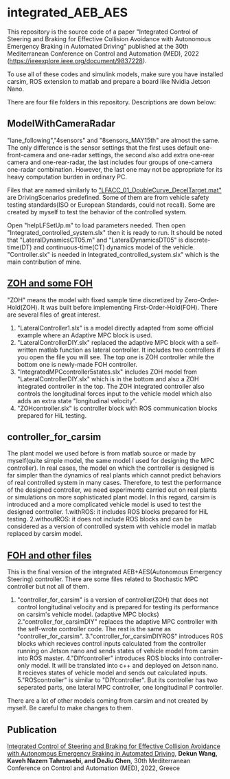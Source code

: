 # integrated_AEB_AES
This repository is the source code of a paper "Integrated Control of Steering and Braking for Effective Collision Avoidance with Autonomous Emergency Braking in Automated Driving" published at the 30th Mediterranean Conference on Control and Automation (MED), 2022 (https://ieeexplore.ieee.org/document/9837228).

To use all of these codes and simulink models, make sure you have installed carsim, ROS extension to matlab and prepare a board like Nvidia Jetson Nano.

There are four file folders in this repository. Descriptions are down below:

## ModelWithCameraRadar
"lane_following","4sensors" and "8sensors_MAY15th" are almost the same. The only difference is the sensor settings that the first uses default one-front-camera and one-radar settings, the second also add extra one-rear camera and one-rear-radar, the last includes four groups of one-camera one-radar combination. However, the last one may not be appropriate for its heavy computation burden in ordinary PC.

Files that are named similarly to ["LFACC_01_DoubleCurve_DecelTarget.mat"](https://github.com/dekunw/integrated_AEB_AES/blob/main/ModelWithCameraRadar/4sensors/lane_following/LFACC_01_DoubleCurve_DecelTarget.mat) are DrivingScenarios predefined. Some of them are from vehicle safety testing standards(ISO or European Standards, could not recall). Some are created by myself to test the behavior of the controlled system.

Open "helpLFSetUp.m" to load parameters needed. Then open "Integrated_controlled_system.slx" then it is ready to run. It should be noted that "LateralDynamicsCT05.m" and "LateralDynamicsDT05" is discrete-time(DT) and continuous-time(CT) dynamics model of the vehicle. "Controller.slx" is needed in Integrated_controlled_system.slx" which is the main contribution of mine.


## [ZOH and some FOH](https://github.com/dekunw/integrated_AEB_AES/tree/main/ZOH)
"ZOH" means the model with fixed sample time discretized by Zero-Order-Hold(ZOH). It was built before implementing First-Order-Hold(FOH). There are several files of great interest.

1. "LateralController1.slx" is a model directly adapted from some official example where an Adaptive MPC block is used.
2. "LateralControllerDIY.slx" replaced the adaptive MPC block with a self-written matlab function as lateral controller. It includes two controllers if you open the file you will see. The top one is ZOH controller while the bottom one is newly-made FOH controller.
3. "IntegratedMPCcontroller5states.slx" includes ZOH model from "LateralControllerDIY.slx" which is in the bottom and also a ZOH integrated controller in the top. The ZOH integrated controller also controls the longitudinal forces input to the vehicle model which also adds an extra state "longitudinal velocity".
4. "ZOHcontroller.slx" is controller block with ROS communication blocks prepared for HiL testing.

## controller_for_carsim
The plant model we used before is from matlab source or made by myself(quite simple model, the same model I used for designing the MPC controller). In real cases, the model on which the controller is designed is far simpler than the dynamics of real plants which cannot predict behaviors of real controlled system in many cases. Therefore, to test the performance of the designed controller, we need experiments carried out on real plants or simulations on more sophisticated plant model. In this regard, carsim is introduced and a more complicated vehicle model is used to test the designed controller.
1.withROS: it includes ROS blocks prepared for HiL testing.
2.withoutROS: it does not include ROS blocks and can be considered as a version of controlled system with vehicle model in matlab replaced by carsim model.

## [FOH and other files](https://github.com/dekunw/integrated_AEB_AES/tree/main/FOH)
This is the final version of the integrated AEB+AES(Autonomous Emergency Steering) controller. There are some files related to Stochastic MPC controller but not all of them.

1. "controller_for_carsim" is a version of controller(ZOH) that does not control longitudinal velocity and is prepared for testing its performance on carsim's vehicle model. (adaptive MPC blocks)
2."controller_for_carsimDIY" replaces the adaptive MPC controller with the self-wrote controller code. The rest is the same as "controller_for_carsim".
3."controller_for_carsimDIYROS" introduces ROS blocks which recieves control inputs calculated from the controller running on Jetson nano and sends states of vehicle model from carsim into ROS master.
4."DIYcontroller" introduces ROS blocks into controller-only model. It will be translated into c++ and deployed on Jetson nano. It recieves states of vehicle model and sends out calculated inputs.
5."ROScontroller" is similar to "DIYcontroller". But its controller has two seperated parts, one lateral MPC controller, one longitudinal P controller.

There are a lot of other models coming from carsim and not created by myself. Be careful to make changes to them.


## Publication

[Integrated Control of Steering and Braking for Effective Collision Avoidance with Autonomous Emergency Braking in Automated Driving](https://ieeexplore.ieee.org/document/9837228), **Dekun Wang, Kaveh Nazem Tahmasebi, and DeJiu Chen**, 30th Mediterranean Conference on Control and Automation (MED), 2022, Greece 

